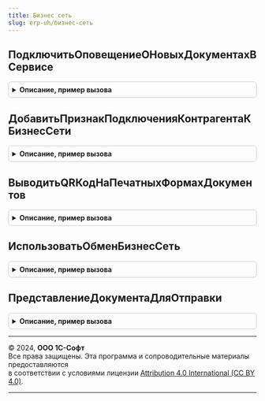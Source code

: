 ```yaml
---
title: Бизнес сеть
slug: erp-uh/бизнес-сеть
---
```



## ПодключитьОповещениеОНовыхДокументахВСервисе
<details style="margin: 1em 0; padding: 0.5em; border: 1px solid #ccc; border-radius: 6px;">

<summary style="font-weight: bold; cursor: pointer;">Описание, пример вызова</summary>

```bsl

// Выполняет проверку наличия новых документов в сервисе, с оповещением пользователю, в случае их появления.
// Также, если был передан параметр ГруппаФормы, на форме появляется гиперссылка с уведомлением.
// При нажатии на оповещение или гиперссылку открывается форма списка входящих документов "1С:Бизнес-сеть".
//  Вызывается из обработчика события формы ПриСозданииНаСервере.
//  Обработчик см. БизнесСетьКлиент.ПодобратьДокументыИзСервисаБизнесСеть.
//
// Параметры:
//  Форма          - ФормаКлиентскогоПриложения - форма списка документов, из обработчика события которой происходит вызов процедуры.
//  ВидыДокументов - Массив       - массив перечислений типа Перечисление.ТипыДокументовЭДО.
//  ГруппаФормы    - ЭлементФормы - группа формы для размещения гиперссылки. Если параметр не задан, гиперссылка размещаться на форме не будет.
//
Процедура ПодключитьОповещениеОНовыхДокументахВСервисе(Форма, ВидыДокументов, ГруппаФормы = Неопределено) Экспорт
```

Пример вызова
```bsl
БизнесСеть.ПодключитьОповещениеОНовыхДокументахВСервисе(Форма, ВидыДокументов, ГруппаФормы);
```
</details>

## ДобавитьПризнакПодключенияКонтрагентаКБизнесСети
<details style="margin: 1em 0; padding: 0.5em; border: 1px solid #ccc; border-radius: 6px;">

<summary style="font-weight: bold; cursor: pointer;">Описание, пример вызова</summary>

```bsl

// Добавляет в текст запроса динамического списка колонку ПодключенКБизнесСети (Булево).
//  Данный признак заполнен для контрагентов, зарегистрированных в сервисе 1С:Бизнес-сеть.
//
// Параметры:
//  ДинамическийСписок - ДинамическийСписок - Список, в который требуется добавить признак.
//  ИмяПоляСсылка      - Строка             - Имя поля-ссылки на контрагента.
//
Процедура ДобавитьПризнакПодключенияКонтрагентаКБизнесСети(ДинамическийСписок, ИмяПоляСсылка) Экспорт
```

Пример вызова
```bsl
БизнесСеть.ДобавитьПризнакПодключенияКонтрагентаКБизнесСети(ДинамическийСписок, ИмяПоляСсылка) 
```
</details>

## ВыводитьQRКодНаПечатныхФормахДокументов
<details style="margin: 1em 0; padding: 0.5em; border: 1px solid #ccc; border-radius: 6px;">

<summary style="font-weight: bold; cursor: pointer;">Описание, пример вызова</summary>

```bsl

// Возвращает признак включения опции выводить QR-код на печатных формах документов.
//
// Возвращаемое значение:
//  Булево - признак включения опции.
//
Функция ВыводитьQRКодНаПечатныхФормахДокументов() Экспорт
```

Пример вызова
```bsl
Результат = БизнесСеть.ВыводитьQRКодНаПечатныхФормахДокументов() 
```
</details>

## ИспользоватьОбменБизнесСеть
<details style="margin: 1em 0; padding: 0.5em; border: 1px solid #ccc; border-radius: 6px;">

<summary style="font-weight: bold; cursor: pointer;">Описание, пример вызова</summary>

```bsl

// Возвращает признак установки функциональной опции 1С:Бизнес-сеть.
//
// Возвращаемое значение:
//  Булево - признак установки функциональной опции 1С:Бизнес-сеть.
//
Функция ИспользоватьОбменБизнесСеть() Экспорт
```

Пример вызова
```bsl
Результат = БизнесСеть.ИспользоватьОбменБизнесСеть() 
```
</details>

## ПредставлениеДокументаДляОтправки
<details style="margin: 1em 0; padding: 0.5em; border: 1px solid #ccc; border-radius: 6px;">

<summary style="font-weight: bold; cursor: pointer;">Описание, пример вызова</summary>

```bsl

// Возвращает двоичные данные сконвертированного в формат PDF табличного документа
//
// Параметры:
//  ДвоичныеДанныеПечатнойФормы - ДвоичныеДанные - двоичные данные табличного документа
//
// Возвращаемое значение:
//  ДвоичныеДанные - двоичные данные сконвертированного в формат PDF табличного документа
Функция ПредставлениеДокументаДляОтправки(ДвоичныеДанныеПечатнойФормы) Экспорт
```

Пример вызова
```bsl
Результат = БизнесСеть.ПредставлениеДокументаДляОтправки(ДвоичныеДанныеПечатнойФормы) 
```
</details>

---

© 2024, **ООО 1С-Софт**  
Все права защищены. Эта программа и сопроводительные материалы предоставляются  
в соответствии с условиями лицензии [Attribution 4.0 International (CC BY 4.0)](https://creativecommons.org/licenses/by/4.0/legalcode).

---
